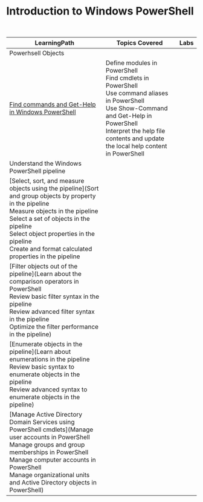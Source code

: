 # Introduction to Windows PowerShell

<br>

|LearningPath |Topics Covered |Labs|
|---|---|---|
|Powerhsell Objects|||
|[Find commands and Get-Help in Windows PowerShell](https://learn.microsoft.com/en-au/training/modules/find-commands-get-help-windows-powershell/)|Define modules in PowerShell<br>Find cmdlets in PowerShell<br>Use command aliases in PowerShell<br>Use Show-Command and Get-Help in PowerShell<br>Interpret the help file contents and update the local help content in PowerShell||
|Understand the Windows PowerShell pipeline|||
|[Select, sort, and measure objects using the pipeline](Sort and group objects by property in the pipeline<br>Measure objects in the pipeline<br>Select a set of objects in the pipeline<br>Select object properties in the pipeline<br>Create and format calculated properties in the pipeline|||
|[Filter objects out of the pipeline](Learn about the comparison operators in PowerShell<br>Review basic filter syntax in the pipeline<br>Review advanced filter syntax in the pipeline<br>Optimize the filter performance in the pipeline)|||
|[Enumerate objects in the pipeline](Learn about enumerations in the pipeline<br>Review basic syntax to enumerate objects in the pipeline<br>Review advanced syntax to enumerate objects in the pipeline)|||
|[Manage Active Directory Domain Services using PowerShell cmdlets](Manage user accounts in PowerShell<br>Manage groups and group memberships in PowerShell<br>Manage computer accounts in PowerShell<br>Manage organizational units and Active Directory objects in PowerShell)|||







